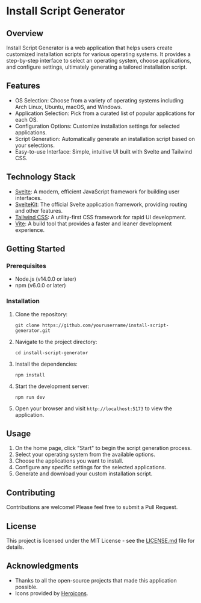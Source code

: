 # Install Script Generator

## Overview

Install Script Generator is a web application that helps users create customized installation scripts for various operating systems. It provides a step-by-step interface to select an operating system, choose applications, and configure settings, ultimately generating a tailored installation script.

## Features

- OS Selection: Choose from a variety of operating systems including Arch Linux, Ubuntu, macOS, and Windows.
- Application Selection: Pick from a curated list of popular applications for each OS.
- Configuration Options: Customize installation settings for selected applications.
- Script Generation: Automatically generate an installation script based on your selections.
- Easy-to-use Interface: Simple, intuitive UI built with Svelte and Tailwind CSS.

## Technology Stack

- [Svelte](https://svelte.dev/): A modern, efficient JavaScript framework for building user interfaces.
- [SvelteKit](https://kit.svelte.dev/): The official Svelte application framework, providing routing and other features.
- [Tailwind CSS](https://tailwindcss.com/): A utility-first CSS framework for rapid UI development.
- [Vite](https://vitejs.dev/): A build tool that provides a faster and leaner development experience.

## Getting Started

### Prerequisites

- Node.js (v14.0.0 or later)
- npm (v6.0.0 or later)

### Installation

1. Clone the repository:
   ```
   git clone https://github.com/yourusername/install-script-generator.git
   ```

2. Navigate to the project directory:
   ```
   cd install-script-generator
   ```

3. Install the dependencies:
   ```
   npm install
   ```

4. Start the development server:
   ```
   npm run dev
   ```

5. Open your browser and visit `http://localhost:5173` to view the application.

## Usage

1. On the home page, click "Start" to begin the script generation process.
2. Select your operating system from the available options.
3. Choose the applications you want to install.
4. Configure any specific settings for the selected applications.
5. Generate and download your custom installation script.

## Contributing

Contributions are welcome! Please feel free to submit a Pull Request.

## License

This project is licensed under the MIT License - see the [LICENSE.md](LICENSE.md) file for details.

## Acknowledgments

- Thanks to all the open-source projects that made this application possible.
- Icons provided by [Heroicons](https://heroicons.com/).
